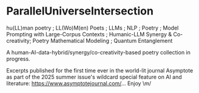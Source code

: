 # ParallelUniverseIntersection
hu(LL)man poetry ; LL(Wo)M(en) Poets ; LLMs ; NLP ; Poetry ; Model Prompting with Large-Corpus Contexts ; Humanic-LLM Synergy &amp; Co-creativity; Poetry Mathematical Modeling ; Quantum Entanglement

A human-AI-data-hybrid/synergy/co-creativity-based poetry collection in progress.

Excerpts published for the first time ever in the world-lit journal Asymptote as part of the 2025 summer issue's wildcard special feature on AI and literature: https://www.asymptotejournal.com/... Enjoy \m/  
